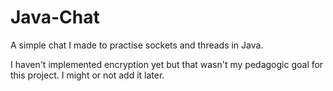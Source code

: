 # Java-Chat
A simple chat I made to practise sockets and threads in Java.

I haven't implemented encryption yet but that wasn't my pedagogic goal for this project. I might or not add it later.
